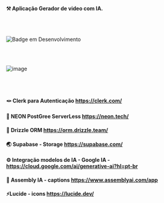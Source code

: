 #### ⚒️ Aplicação Gerador de video com IA. 

<br><br>

![Badge em Desenvolvimento](http://img.shields.io/static/v1?label=STATUS&message=EM%20DESENVOLVIMENTO&color=GREEN&style=for-the-badge)

<br><br>

![image](https://github.com/user-attachments/assets/d0f0ad86-c227-4d6b-9179-f0553744eff9)



<br><br>

#### 🪢 Clerk para Autenticação https://clerk.com/ <br>
#### 🔦 NEON PostGree ServerLess https://neon.tech/ <br>
#### 🎡 Drizzle ORM https://orm.drizzle.team/ <br>
#### 🌏 Supabase - Storage https://supabase.com/ <br>
#### ⚙️ Integração modelos de IA - Google IA - https://cloud.google.com/ai/generative-ai?hl=pt-br <br>
#### 🛞 Assembly IA - captions https://www.assemblyai.com/app
#### ⚡Lucide - icons https://lucide.dev/

